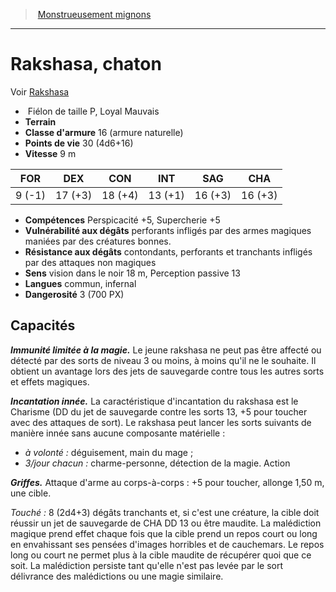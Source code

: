 ﻿> [Monstrueusement mignons](baby_bestiary.md)

---

# Rakshasa, chaton

Voir [Rakshasa](hd_monsters_rakshasa.md)

-  Fiélon de taille P, Loyal Mauvais
- **Terrain** 
- **Classe d'armure** 16 (armure naturelle)
- **Points de vie** 30 (4d6+16)
- **Vitesse** 9 m

|FOR|DEX|CON|INT|SAG|CHA|
|---|---|---|---|---|---|
|9 (-1)|17 (+3)|18 (+4)|13 (+1)|16 (+3)|16 (+3)|

- **Compétences** Perspicacité +5, Supercherie +5
- **Vulnérabilité aux dégâts** perforants infligés par des armes magiques maniées par des créatures bonnes.
- **Résistance aux dégâts** contondants, perforants et tranchants infligés par des attaques non magiques
- **Sens** vision dans le noir 18 m, Perception passive 13
- **Langues** commun, infernal
- **Dangerosité** 3 (700 PX)

## Capacités

**_Immunité limitée à la magie._** Le jeune rakshasa ne peut pas être affecté ou détecté par des sorts de niveau 3 ou moins, à moins qu'il ne le souhaite. Il obtient un avantage lors des jets de sauvegarde contre tous les autres sorts et effets magiques.

**_Incantation innée._** La caractéristique d'incantation du rakshasa est le Charisme (DD du jet de sauvegarde contre les sorts 13, +5 pour toucher avec des attaques de sort). Le rakshasa peut lancer les sorts suivants de manière innée sans aucune composante matérielle :

* _à volonté :_ déguisement, main du mage ;
* _3/jour chacun :_ charme-personne, détection de la magie. Action

**_Griffes._** Attaque d'arme au corps-à-corps : +5 pour toucher, allonge 1,50 m, une cible.

_Touché :_ 8 (2d4+3) dégâts tranchants et, si c'est une créature, la cible doit réussir un jet de sauvegarde de CHA DD 13 ou être maudite. La malédiction magique prend effet chaque fois que la cible prend un repos court ou long en envahissant ses pensées d'images horribles et de cauchemars. Le repos long ou court ne permet plus à la cible maudite de récupérer quoi que ce soit. La malédiction persiste tant qu'elle n'est pas levée par le sort délivrance des malédictions ou une magie similaire.

